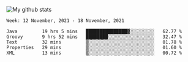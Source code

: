![My github stats](https://github-readme-stats.vercel.app/api?username=romvoid95&theme=gruvbox&include_all_commits=true&show_icons=true")

<!--START_SECTION:waka-->
```text
Week: 12 November, 2021 - 18 November, 2021

Java         19 hrs 5 mins   ███████████████▓░░░░░░░░░   62.77 % 
Groovy       9 hrs 52 mins   ████████░░░░░░░░░░░░░░░░░   32.47 % 
Text         32 mins         ▒░░░░░░░░░░░░░░░░░░░░░░░░   01.78 % 
Properties   29 mins         ▒░░░░░░░░░░░░░░░░░░░░░░░░   01.60 % 
XML          13 mins         ▒░░░░░░░░░░░░░░░░░░░░░░░░   00.72 % 
```
<!--END_SECTION:waka-->
